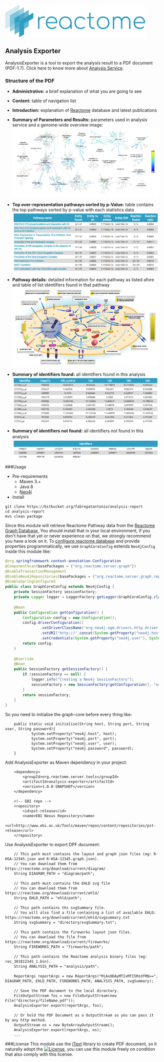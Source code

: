 ![reactome](src/main/resources/org/reactome/server/tools/analysis/exporter/playground/util/images/logo.png)

Analysis Exporter
---
AnalysisExporter is a tool to export the analysis result to a PDF document (PDF-1.7). Click here to know more about [Analysis Service](https://reactome.org/dev/analysis).
 
### Structure of the PDF

* __Administrative:__   a brief explanation of what you are going to see
* __Content:__  table of navigation list
* __Introduction:__ explanation of [Reactome](https://reactome.org) database and latest publications
* __Summary of Parameters and Results:__    parameters used in analysis service and a genome-wide overview image:      
    ![fireworks](src/main/resources/readme/fireworks.png)

* __Top over-representation pathways sorted by p-Value:__   table contains the top pathways sorted by p-value with each statistics data  
    ![table_of_top_pathways](src/main/resources/readme/table_of_top_pathways.png)
    
* __Pathway details:__  detailed information for each pathway as listed afore and table of list identifiers found in that pathway  
    ![diagram](src/main/resources/readme/diagram.png)
    
* __Summary of identifiers found:__ all identifiers found in this analysis   
    ![identifiers_found](src/main/resources/readme/identifiers_found.png)
    
* __Summary of identifiers not found:__ all identifiers not found in this analysis　   
    ![identifiers_not_found](src/main/resources/readme/identifiers_not_found.png)
    

###Usage
* Pre-requirements  
    * Maven 3.+ 
    * Java 8 
    * [Neo4j](https://neo4j.com/)
* Install
```git
git clone https://bitbucket.org/fabregatantonio/analysis-report
cd analysis-report
mvn clean package
```

Since this module will retrieve Reactome Pathway data from the [Reactome Graph Database](https://reactome.org/dev/graph-database), You should install that in your local environment, if you don't have that yet or never experience on that, we strongly recommend you have a look on it.
To [configure reactome database](https://github.com/reactome/graph-core) and provide properties programmatically, we use `GraphCoreConfig` extends `Neo4jConfig` inside this module like:
 
```java
@org.springframework.context.annotation.Configuration
@ComponentScan(basePackages = {"org.reactome.server.graph"})
@EnableTransactionManagement
@EnableNeo4jRepositories(basePackages = {"org.reactome.server.graph.repository"})
@EnableSpringConfigured
public class GraphCoreConfig extends Neo4jConfig {
    private SessionFactory sessionFactory;
    private Logger logger = LoggerFactory.getLogger(GraphCoreConfig.class);

    @Bean
    public Configuration getConfiguration() {
        Configuration config = new Configuration();
        config.driverConfiguration()
                .setDriverClassName("org.neo4j.ogm.drivers.http.driver.HttpDriver")
                .setURI("http://".concat(System.getProperty("neo4j.host")).concat(":").concat(System.getProperty("neo4j.port")))
                .setCredentials(System.getProperty("neo4j.user"), System.getProperty("neo4j.password"));
        return config;
    }

    @Override
    @Bean
    public SessionFactory getSessionFactory() {
        if (sessionFactory == null) {
            logger.info("Creating a Neo4j SessionFactory");
            sessionFactory = new SessionFactory(getConfiguration(), "org.reactome.server.graph.domain");
        }
        return sessionFactory;
    }
}
```

So you need to initialise the graph-core before every thing like: 

```
    public static void initialise(String host, String port, String user, String password){
            System.setProperty("neo4j.host", host);
            System.setProperty("neo4j.port", port);
            System.setProperty("neo4j.user", user);
            System.setProperty("neo4j.password", password);
    }
```

Add AnalysisExporter as Maven dependency in your project: 

```
    <dependency>
        <groupId>org.reactome.server.tools</groupId>
        <artifactId>analysis-exporter</artifactId>
        <version>1.0.0-SNAPSHOT</version>
    </dependency>
    
    <!-- EBI repo -->
    <repository>
        <id>pst-release</id>
        <name>EBI Nexus Repository</name>
        <url>http://www.ebi.ac.uk/Tools/maven/repos/content/repositories/pst-release</url>
    </repository>
```

Use AnalysisExporter to export DPF document: 

```
    // This path must contains the layout and graph json files (eg: R-HSA-12345.json and R-HSA-12345.graph.json).
    // You can download them from https://reactome.org/download/current/diagram/
    String DIAGRAM_PATH = "diagram/path";
    
    // This path must contains the EHLD svg file
    // You can download them from https://reactome.org/download/current/ehld/
    String EHLD_PATH = "ehld/path";
    
    // This path contains ths svgSummary file.
    // You will also find a file containing a list of available EHLD: https://reactome.org/download/current/ehld/svgsummary.txt
    String svgSummary = "directory/svgSummary.txt";

    // This path contains the fireworks layout json files. 
    // You can download the file from https://reactome.org/download/current/fireworks/
    String FIREWORKS_PATH = "fireworks/path";
    
    // This path contains the Reactome analysis binary files (eg: res_301812345_1.bin).
    String ANALYSIS_PATH = "analysis/path";
    
    ReportArgs reportArgs = new ReportArgs("MjAxODAyMTIxMTI5MzdfMQ==", DIAGRAM_PATH, EHLD_PATH, FIREWORKS_PATH, ANALYSIS_PATH, svgSummary);
    
    // Save the PDF document to the local directory.
    FileOutputStream fos = new FileOutputStream(new File("directory/fileName.pdf"));
    AnalysisExporter.export(reportArgs, fos);
    
    // Or hold the PDF Document as a OutputStream so you can pass it by any http method.
    OutputStream os = new ByteArrayOutputStream();
    AnalysisExporter.export(reportArgs, os);
    ...
```

###License
This module use the [iText](https://itextpdf.com) library to create PDF document, so it naturally adopt the [![License](https://img.shields.io/badge/license-AGPL%203.0-blue.svg?style=plastic)](https://opensource.org/licenses/AGPL-3.0), 
you can use this module freely on condition that also comply with this license.